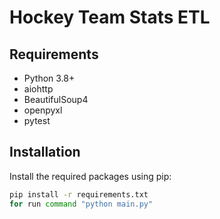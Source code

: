 # Hockey Team Stats ETL

## Requirements

- Python 3.8+
- aiohttp
- BeautifulSoup4
- openpyxl
- pytest

## Installation

Install the required packages using pip:

```bash
pip install -r requirements.txt
for run command "python main.py"